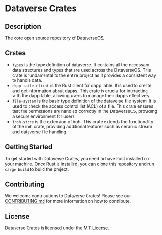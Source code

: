 # Dataverse Crates

## Description

The core open source repository of DataverseOS.

## Crates

- `types` is the type definition of dataverse. It contains all the necessary data structures and types that are used across the DataverseOS. This crate is fundamental to the entire project as it provides a consistent way to handle data.
- `dapp-table-client` is the Rust client for dapp table. It is used to create and get information about dapps. This crate is crucial for interacting with the dapp table, allowing users to manage their dapps effectively.
- `file-system` is the basic type definition of the dataverse file system. It is used to check the access control list (ACL) of a file. This crate ensures that file permissions are handled correctly in the DataverseOS, providing a secure environment for users.
- `iroh-store` is the extension of iroh. This crate extends the functionality of the iroh crate, providing additional features such as ceramic stream and dataverse file handling.


## Getting Started

To get started with Dataverse Crates, you need to have Rust installed on your machine. Once Rust is installed, you can clone this repository and run `cargo build` to build the project.

## Contributing

We welcome contributions to Dataverse Crates! Please see our [CONTRIBUTING.md](CONTRIBUTING.md) for more information on how to contribute.

## License

Dataverse Crates is licensed under the [MIT License](LICENSE).